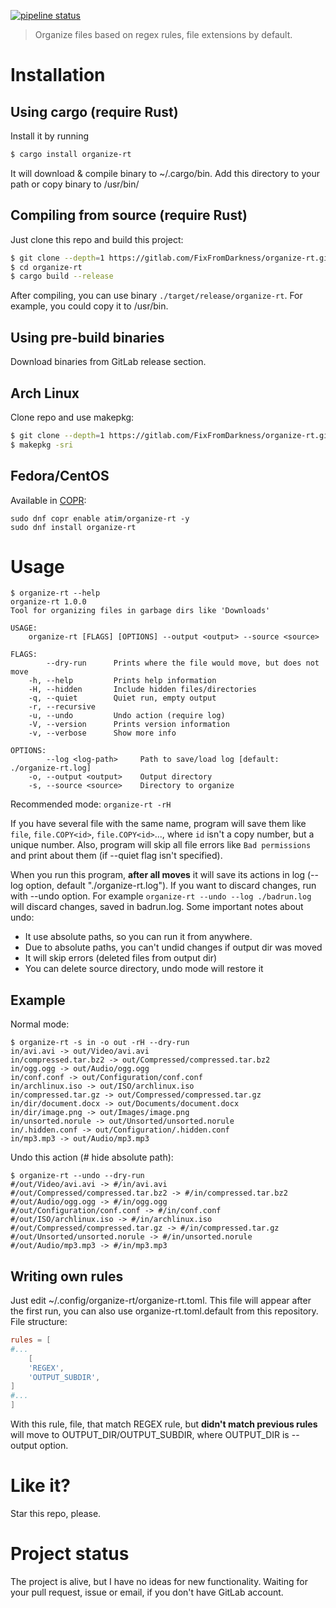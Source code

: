 [![pipeline status](https://gitlab.com/FixFromDarkness/organize-rt/badges/master/pipeline.svg)](https://gitlab.com/FixFromDarkness/organize-rt/-/commits/master)

> Organize files based on regex rules, file extensions by default.

# Installation
## Using cargo (require Rust)

Install it by running
```bash
$ cargo install organize-rt
```

It will download & compile binary to ~/.cargo/bin. Add this directory to your path
or copy binary to /usr/bin/

## Compiling from source (require Rust)
Just clone this repo and build this project:
```bash
$ git clone --depth=1 https://gitlab.com/FixFromDarkness/organize-rt.git
$ cd organize-rt
$ cargo build --release
```

After compiling, you can use binary `./target/release/organize-rt`. For example, you could copy it to /usr/bin.

## Using pre-build binaries

Download binaries from GitLab release section.

## Arch Linux
Clone repo and use makepkg:
```bash
$ git clone --depth=1 https://gitlab.com/FixFromDarkness/organize-rt.git
$ makepkg -sri
```

## Fedora/CentOS
Available in [COPR](https://copr.fedorainfracloud.org/coprs/atim/organize-rt/):
```
sudo dnf copr enable atim/organize-rt -y
sudo dnf install organize-rt
```

# Usage
```
$ organize-rt --help
organize-rt 1.0.0
Tool for organizing files in garbage dirs like 'Downloads'

USAGE:
    organize-rt [FLAGS] [OPTIONS] --output <output> --source <source>

FLAGS:
        --dry-run      Prints where the file would move, but does not move
    -h, --help         Prints help information
    -H, --hidden       Include hidden files/directories
    -q, --quiet        Quiet run, empty output
    -r, --recursive
    -u, --undo         Undo action (require log)
    -V, --version      Prints version information
    -v, --verbose      Show more info

OPTIONS:
        --log <log-path>     Path to save/load log [default: ./organize-rt.log]
    -o, --output <output>    Output directory
    -s, --source <source>    Directory to organize
```

Recommended mode: `organize-rt -rH`


If you have several file with the same name, program will save them like `file`, `file.COPY<id>`, `file.COPY<id>`..., where `id` isn't a copy number, but a unique number. Also, program will skip all file errors like `Bad permissions` and print about them (if --quiet flag isn't specified). 

When you run this program, __after all moves__ it will save its actions in log (--log option, default "./organize-rt.log").
If you want to discard changes, run with --undo option. For example `organize-rt --undo --log ./badrun.log` will discard changes, saved in 
badrun.log. Some important notes about undo:
* It use absolute paths, so you can run it from anywhere.
* Due to absolute paths, you can't undid changes if output dir was moved
* It will skip errors (deleted files from output dir)
* You can delete source directory, undo mode will restore it

## Example 
Normal mode:
```
$ organize-rt -s in -o out -rH --dry-run
in/avi.avi -> out/Video/avi.avi
in/compressed.tar.bz2 -> out/Compressed/compressed.tar.bz2
in/ogg.ogg -> out/Audio/ogg.ogg
in/conf.conf -> out/Configuration/conf.conf
in/archlinux.iso -> out/ISO/archlinux.iso
in/compressed.tar.gz -> out/Compressed/compressed.tar.gz
in/dir/document.docx -> out/Documents/document.docx
in/dir/image.png -> out/Images/image.png
in/unsorted.norule -> out/Unsorted/unsorted.norule
in/.hidden.conf -> out/Configuration/.hidden.conf
in/mp3.mp3 -> out/Audio/mp3.mp3
```

Undo this action (# hide absolute path):
```
$ organize-rt --undo --dry-run
#/out/Video/avi.avi -> #/in/avi.avi
#/out/Compressed/compressed.tar.bz2 -> #/in/compressed.tar.bz2
#/out/Audio/ogg.ogg -> #/in/ogg.ogg
#/out/Configuration/conf.conf -> #/in/conf.conf
#/out/ISO/archlinux.iso -> #/in/archlinux.iso
#/out/Compressed/compressed.tar.gz -> #/in/compressed.tar.gz
#/out/Unsorted/unsorted.norule -> #/in/unsorted.norule
#/out/Audio/mp3.mp3 -> #/in/mp3.mp3
```

## Writing own rules
Just edit ~/.config/organize-rt/organize-rt.toml. This file will appear after the first run, you can also use organize-rt.toml.default from this repository. File structure:
```toml
rules = [
#...
    [
    'REGEX',
    'OUTPUT_SUBDIR',
]
#...
]
``` 
With this rule, file, that match REGEX rule, but __didn't match previous rules__ will move to OUTPUT_DIR/OUTPUT_SUBDIR,
where OUTPUT_DIR is --output option.

# Like it?
Star this repo, please.

# Project status
The project is alive, but I have no ideas for new functionality. Waiting for your pull request, issue or email, if you don't have GitLab account.
